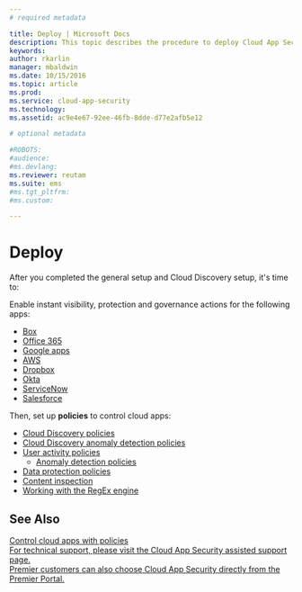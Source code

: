 ```yaml
---
# required metadata

title: Deploy | Microsoft Docs
description: This topic describes the procedure to deploy Cloud App Security.
keywords:
author: rkarlin
manager: mbaldwin
ms.date: 10/15/2016
ms.topic: article
ms.prod:
ms.service: cloud-app-security
ms.technology:
ms.assetid: ac9e4e67-92ee-46fb-8dde-d77e2afb5e12

# optional metadata

#ROBOTS:
#audience:
#ms.devlang:
ms.reviewer: reutam
ms.suite: ems
#ms.tgt_pltfrm:
#ms.custom:

---
```


# Deploy
After you completed the general setup and Cloud Discovery setup, it's time to:

 Enable instant visibility, protection and governance actions for the following apps:
 - [Box](connect-box-to-microsoft-cloud-app-security.md)
 - [Office 365](connect-office-365-to-microsoft-cloud-app-security.md)
 - [Google apps](connect-google-apps-to-microsoft-cloud-app-security.md)
 - [AWS](connect-aws-to-microsoft-cloud-app-security.md)
 - [Dropbox](connect-dropbox-to-microsoft-cloud-app-security.md)
 - [Okta](connect-okta-to-microsoft-cloud-app-security.md)
 - [ServiceNow](connect-servicenow-to-microsoft-cloud-app-security.md)
 - [Salesforce](connect-salesforce-to-microsoft-cloud-app-security.md)
 
Then, set up **policies** to control cloud apps:
-  [Cloud Discovery policies](cloud-discovery-policies.md)
  - [Cloud Discovery anomaly detection policies](cloud-discovery-anomaly-detection-policies.md)
- [User activity policies](user-activity-policies.md)
  - [Anomaly detection policies](anomaly-detection-policy.md)
 - [Data protection policies](data-protection-policies.md) 
  - [Content inspection](content-inspection.md)
  - [Working with the RegEx engine](working-with-the-regex-engine.md)

## See Also  
 [Control cloud apps with policies](control-cloud-apps-with-policies.md)   
 [For technical support, please visit the Cloud App Security assisted support page.](http://support.microsoft.com/oas/default.aspx?prid=16031)   
 [Premier customers can also choose Cloud App Security directly from the Premier Portal.](https://premier.microsoft.com/)  
  
  
